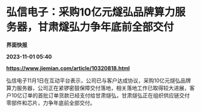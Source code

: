 # 弘信电子：采购10亿元燧弘品牌算力服务器，甘肃燧弘力争年底前全部交付
**界面快报**

**2023-11-01 05:40**

**https://www.jiemian.com/article/10320818.html**

弘信电子11月1日在互动平台表示，公司已与客户达成协议，采购10亿元燧弘品牌算力服务器，公司正在紧锣密鼓保障交付落地，相关落地工作已取得较大进展，客户10亿订单的首批订单货款已经支付给甘肃燧弘，甘肃燧弘正在组织供应链交付零部件和芯片，力争年底前全部交付。